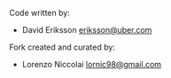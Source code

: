 Code written by:
- David Eriksson <eriksson@uber.com>

Fork created and curated by:
- Lorenzo Niccolai <lornic98@gmail.com>
